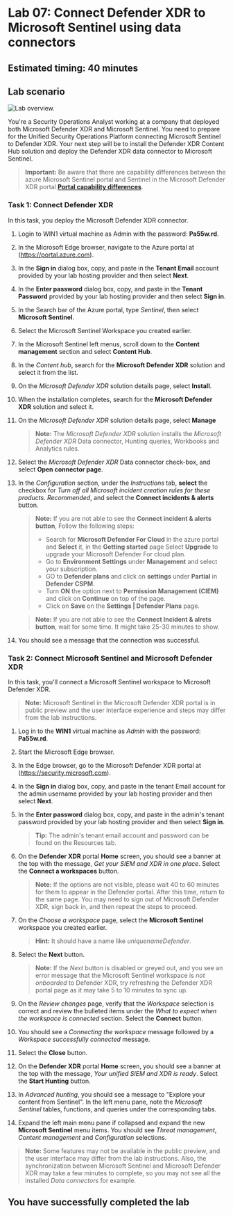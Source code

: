 # Lab 07: Connect Defender XDR to Microsoft Sentinel using data connectors

## Estimated timing: 40 minutes
## Lab scenario

![Lab overview.](../Media/23-05-2024.png)

You're a Security Operations Analyst working at a company that deployed both Microsoft Defender XDR and Microsoft Sentinel. You need to prepare for the Unified Security Operations Platform connecting Microsoft Sentinel to Defender XDR. Your next step will be to install the Defender XDR Content Hub solution and deploy the Defender XDR data connector to Microsoft Sentinel.

>**Important:** Be aware that there are capability differences between the azure Microsoft Sentinel portal and Sentinel in the Microsoft Defender XDR portal **[Portal capability differences](https://learn.microsoft.com/azure/sentinel/microsoft-sentinel-defender-portal#capability-differences-between-portals)**.

### Task 1: Connect Defender XDR

In this task, you deploy the Microsoft Defender XDR connector.

1. Login to WIN1 virtual machine as Admin with the password: **Pa55w.rd**.  

1. In the Microsoft Edge browser, navigate to the Azure portal at (<https://portal.azure.com>).

1. In the **Sign in** dialog box, copy, and paste in the **Tenant Email** account provided by your lab hosting provider and then select **Next**.

1. In the **Enter password** dialog box, copy, and paste in the **Tenant Password** provided by your lab hosting provider and then select **Sign in**.

1. In the Search bar of the Azure portal, type *Sentinel*, then select **Microsoft Sentinel**.

1. Select the Microsoft Sentinel Workspace you created earlier.

1. In the Microsoft Sentinel left menus, scroll down to the **Content management** section and select **Content Hub**.

1. In the *Content hub*, search for the **Microsoft Defender XDR** solution and select it from the list.

1. On the *Microsoft Defender XDR* solution details page, select **Install**.

1. When the installation completes,  search for the **Microsoft Defender XDR** solution and select it.

1. On the *Microsoft Defender XDR* solution details page, select **Manage**

    >**Note:** The *Microsoft Defender XDR* solution installs the *Microsoft Defender XDR* Data connector, Hunting queries, Workbooks and Analytics rules.

1. Select the *Microsoft Defender XDR* Data connector check-box, and select **Open connector page**.

1. In the *Configuration* section, under the *Instructions* tab, **select** the checkbox for *Turn off all Microsoft incident creation rules for these products. Recommended*, and select the **Connect incidents & alerts** button.

    >**Note:** If you are not able to see the **Connect incident & alerts button**, Follow the following steps:
    >- Search for **Microsoft Defender For Cloud** in the azure portal and **Select** it, in the **Getting started** page Select **Upgrade** to upgrade your Microsoft Defender For cloud plan.
    >- Go to **Environment Settings** under **Management** and select your subscription.
    >- GO to **Defender plans** and click on **settings** under **Partial** in **Defender CSPM**.
    >- Turn **ON** the option next to **Permission Management (CIEM)** and click on **Continue** on top of the page.
    >- Click on **Save** on the **Settings | Defender Plans** page.

    >**Note:** If you are not able to see the **Connect Incident & alrets button**, wait for some time. It might take 25-30 minutes to show.

1. You should see a message that the connection was successful.

### Task 2: Connect Microsoft Sentinel and Microsoft Defender XDR

In this task, you'll connect a Microsoft Sentinel workspace to Microsoft Defender XDR.

>**Note:** Microsoft Sentinel in the Microsoft Defender XDR portal is in public preview and the user interface experience and steps may differ from the lab instructions.

1. Log in to the **WIN1** virtual machine as *Admin* with the password: **Pa55w.rd**.  

1. Start the Microsoft Edge browser.

1. In the Edge browser, go to the Microsoft Defender XDR portal at (https://security.microsoft.com).

1. In the **Sign in** dialog box, copy, and paste in the tenant Email account for the admin username provided by your lab hosting provider and then select **Next**.

1. In the **Enter password** dialog box, copy, and paste in the admin's tenant password provided by your lab hosting provider and then select **Sign in**.

    >**Tip:** The admin's tenant email account and password can be found on the Resources tab.

1. On the **Defender XDR** portal **Home** screen, you should see a banner at the top with the message, *Get your SIEM and XDR in one place*. Select the **Connect a workspaces** button.

   >**Note:** If the options are not visible, please wait 40 to 60 minutes for them to appear in the Defender portal. After this time, return to the same page. You may need to sign out of Microsoft Defender XDR, sign back in, and then repeat the steps to proceed.

1. On the *Choose a workspace* page, select the **Microsoft Sentinel** workspace you created earlier.

    >**Hint:** It should have a name like *uniquenameDefender*.

1. Select the **Next** button.

    >**Note:** If the *Next* button is disabled or greyed out, and you see an error message that the Microsoft Sentinel workspace is *not onboarded* to Defender XDR, try refreshing the Defender XDR portal page as it may take 5 to 10 minutes to sync up.

1. On the *Review changes* page, verify that the *Workspace* selection is correct and review the bulleted items under the *What to expect when the workspace is connected* section. Select the **Connect** button.

1. You should see a *Connecting the workspace* message followed by a *Workspace successfully connected* message.

1. Select the **Close** button. 

1. On the **Defender XDR** portal **Home** screen, you should see a banner at the top with the message, *Your unified SIEM and XDR is ready*. Select the **Start Hunting** button.

1. In *Advanced hunting*, you should see a message to "Explore your content from Sentinel". In the left menu pane, note the *Microsoft Sentinel* tables, functions, and queries under the corresponding tabs.

1. Expand the left main menu pane if collapsed and  expand the new **Microsoft Sentinel** menu items. You should see *Threat management*, *Content management* and *Configuration* selections.

 >**Note:** Some features may not be available in the public preview, and the user interface may differ from the lab instructions. Also, the synchronization between Microsoft Sentinel and Microsoft Defender XDR may take a few minutes to complete, so you may not see all the installed *Data connectors* for example.

## You have successfully completed the lab
